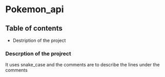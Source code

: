 # Pokemon_api

## Table of contents
- Destription of the project


### Descrption of the projrect

It uses snake_case and the comments are to describe the lines under the comments
